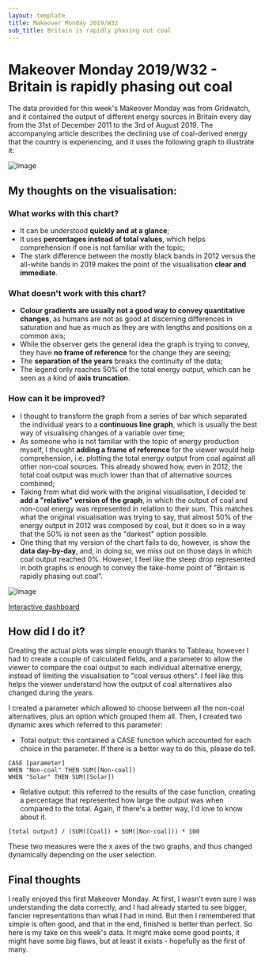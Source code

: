 ```yaml
---
layout: template
title: Makeover Monday 2019/W32
sub_title: Britain is rapidly phasing out coal
---
```


# Makeover Monday 2019/W32 - Britain is rapidly phasing out coal

The data provided for this week's Makeover Monday was from Gridwatch, and it contained the output of different energy sources in Britain every day from the 31st of December 2011 to the 3rd of August 2019. The accompanying article describes the declining use of coal-derived energy that the country is experiencing, and it uses the following graph to illustrate it:

![Image](https://media.data.world/MZv1UvTuRf2sakpA9jJM_Screenshot%202019-08-03%20at%207.53.06%20am.png)

## My thoughts on the visualisation:

### What works with this chart?

- It can be understood **quickly and at a glance**;
- It uses **percentages instead of total values**, which helps comprehension if one is not familiar with the topic;
- The stark difference between the mostly black bands in 2012 versus the all-white bands in 2019 makes the point of the visualisation **clear and immediate**.

### What doesn't work with this chart?

- **Colour gradients are usually not a good way to convey quantitative changes**, as humans are not as good at discerning differences in saturation and hue as much as they are with lengths and positions on a common axis;
- While the observer gets the general idea the graph is trying to convey, they have **no frame of reference** for the change they are seeing;
- The **separation of the years** breaks the continuity of the data;
- The legend only reaches 50% of the total energy output, which can be seen as a kind of **axis truncation**.

### How can it be improved?

- I thought to transform the graph from a series of bar which separated the individual years to a **continuous line graph**, which is usually the best way of visualising changes of a variable over time;
- As someone who is not familiar with the topic of energy production myself, I thought **adding a frame of reference** for the viewer would help comprehension, i.e. plotting the total energy output from coal against all other non-coal sources. This already showed how, even in 2012, the total coal output was much lower than that of alternative sources combined;
- Taking from what did work with the original visualisation, I decided to **add a "relative" version of the graph**, in which the output of coal and non-coal energy was represented in relation to their sum. This matches what the original visualisation was trying to say, that almost 50% of the energy output in 2012 was composed by coal, but it does so in a way that the 50% is not seen as the "darkest" option possible.
- One thing that my version of the chart fails to do, however, is show the **data day-by-day**, and, in doing so, we miss out on those days in which coal output reached 0%. However, I feel like the steep drop represented in both graphs is enough to convey the take-home point of "Britain is rapidly phasing out coal".

![Image](https://i.imgur.com/jYnVxUK.png)

[Interactive dashboard](https://public.tableau.com/profile/alepoptosis#!/vizhome/Britainisrapidlyphasingoutcoal-MakeoverMonday/Britainisrapidlyphasingoutcoal)

## How did I do it?
Creating the actual plots was simple enough thanks to Tableau, however I had to create a couple of calculated fields, and a parameter to allow the viewer to compare the coal output to each individual alternative energy, instead of limiting the visualisation to "coal versus others". I feel like this helps the viewer understand how the output of coal alternatives also changed during the years.

I created a parameter which allowed to choose between all the non-coal alternatives, plus an option which grouped them all. Then, I created two dynamic axes which referred to this parameter: 

- Total output: this contained a CASE function which accounted for each choice in the parameter. If there is a better way to do this, please do tell.

```
CASE [parameter]
WHEN "Non-coal" THEN SUM([Non-coal])
WHEN "Solar" THEN SUM([Solar])
```

- Relative output: this referred to the results of the case function, creating a percentage that represented how large the output was when compared to the total. Again, if there's a better way, I'd love to know about it.

```
[total output] / (SUM([Coal]) + SUM([Non-coal])) * 100
```

These two measures were the x axes of the two graphs, and thus changed dynamically depending on the user selection.

## Final thoughts

I really enjoyed this first Makeover Monday. At first, I wasn't even sure I was understanding the data correctly, and I had already started to see bigger, fancier representations than what I had in mind. But then I remembered that simple is often good, and that in the end, finished is better than perfect. So here is my take on this week's data. It might make some good points, it might have some big flaws, but at least it exists - hopefully as the first of many.